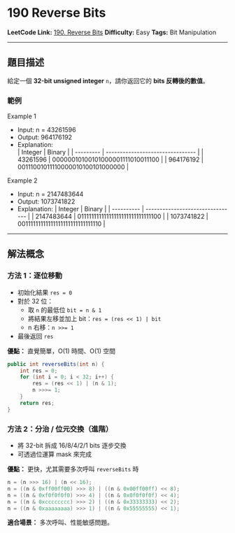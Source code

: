 # 190 Reverse Bits

**LeetCode Link:** [190. Reverse Bits](https://leetcode.com/problems/reverse-bits/)
**Difficulty:** Easy
**Tags:** Bit Manipulation

---

## 題目描述

給定一個 **32-bit unsigned integer** `n`，請你返回它的 **bits 反轉後的數值**。

### 範例

Example 1
- Input: n = 43261596
- Output: 964176192
- Explanation:  
    | Integer   | Binary                           |
    | --------- | -------------------------------- |
    | 43261596  | 00000010100101000001111010011100 |
    | 964176192 | 00111001011110000010100101000000 |

Example 2
- Input: n = 2147483644
- Output: 1073741822
- Explanation:
    | Integer    | Binary                           |
    | ---------- | -------------------------------- |
    | 2147483644 | 01111111111111111111111111111100 |
    | 1073741822 | 00111111111111111111111111111110 |

---

## 解法概念

### 方法 1：逐位移動

- 初始化結果 `res = 0`
- 對於 32 位：
  - 取 `n` 的最低位 `bit = n & 1`
  - 將結果左移並加上 bit：`res = (res << 1) | bit`
  - n 右移：`n >>= 1`
- 最後返回 `res`

**優點：** 直覺簡單，O(1) 時間、O(1) 空間

```java
public int reverseBits(int n) {
    int res = 0;
    for (int i = 0; i < 32; i++) {
        res = (res << 1) | (n & 1);
        n >>>= 1;
    }
    return res;
}
```

### 方法 2：分治 / 位元交換（進階）

- 將 32-bit 拆成 16/8/4/2/1 bits 逐步交換
- 可透過位運算 mask 來完成

**優點：** 更快，尤其需要多次呼叫 `reverseBits` 時

```java
n = (n >>> 16) | (n << 16);
n = ((n & 0xff00ff00) >>> 8) | ((n & 0x00ff00ff) << 8);
n = ((n & 0xf0f0f0f0) >>> 4) | ((n & 0x0f0f0f0f) << 4);
n = ((n & 0xcccccccc) >>> 2) | ((n & 0x33333333) << 2);
n = ((n & 0xaaaaaaaa) >>> 1) | ((n & 0x55555555) << 1);
```

**適合場景：** 多次呼叫、性能敏感問題。
